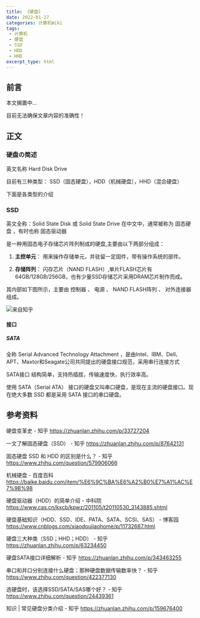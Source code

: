 ```yaml
---
title: 《硬盘》
date: 2022-01-27
categories: 计算机Wiki
tags: 
 - 计算机
 - 硬盘
 - SSD
 - HDD
 - HHD
excerpt_type: html
---
```

## 前言
本文搁置中...

目前无法确保文章内容的准确性！

<!-- more -->



## 正文
### 硬盘の简述 
英文名称 Hard Disk Drive

目前有三种类型：
SSD（固态硬盘），HDD（机械硬盘），HHD（混合硬盘）

下面是各类型的介绍


### SSD
英文全称：Solid State Disk 或 Solid State Drive 
在中文中，通常被称为 固态硬盘 ，有时也称 固态驱动器

是一种用固态电子存储芯片阵列制成的硬盘,主要由以下两部分组成：

1. **主控单元**：
用来操作存储单元，并驻留一定固件，带有操作系统的部件。

2. **存储阵列**：
闪存芯片（NAND FLASH）,单片FLASH芯片有64GB/128GB/256GB，也有少量SSD存储芯片采用DRAM芯片制作而成。

其内部如下图所示，主要由 控制器 、 电源 、 NAND FLASH阵列 、 对外连接器 组成。

![来自知乎](https://pic2.zhimg.com/80/v2-57d0908f1ebf743c59c1347711eb26d9_720w.webp)

#### 接口
##### SATA
全称 Serial Advanced Technology Attachment ，是由Intel、IBM、Dell、APT、Maxtor和Seagate公司共同提出的硬盘接口规范，采用串行连接方式

 SATA接口 结构简单，支持热插拔，传输速度快，执行效率高。

使用 SATA（Serial ATA） 接口的硬盘又叫串口硬盘，是现在主流的硬盘接口。现在绝大多数 SSD 都是采用 SATA 接口的串口硬盘。









## 参考资料
硬盘变革史 - 知乎
https://zhuanlan.zhihu.com/p/33727204

一文了解固态硬盘（SSD） - 知乎
https://zhuanlan.zhihu.com/p/87642131

固态硬盘 SSD 和 HDD 的区别是什么？ - 知乎
https://www.zhihu.com/question/579906066

机械硬盘 - 百度百科
https://baike.baidu.com/item/%E6%9C%BA%E6%A2%B0%E7%A1%AC%E7%9B%98

硬盘驱动器（HDD）的简单介绍 - 中科院
https://www.cas.cn/kxcb/kpwz/201105/t20110530_3143885.shtml


硬盘基础知识（HDD、SSD、IDE、PATA、SATA、SCSI、SAS） - 博客园
https://www.cnblogs.com/xiaodoujiaohome/p/11732687.html

硬盘三大种类（SSD；HHD；HDD） - 知乎
https://zhuanlan.zhihu.com/p/63234450

硬盘SATA接口详细解析 - 知乎
https://zhuanlan.zhihu.com/p/343463255

串口和并口分别连接什么硬盘；那种硬盘数据传输数率快？ - 知乎
https://www.zhihu.com/question/422377130

选硬盘时，该选择SSD/SATA/SAS哪个好？ - 知乎
https://www.zhihu.com/question/24439361

知识 | 常见硬盘分类介绍 - 知乎
https://zhuanlan.zhihu.com/p/159676400